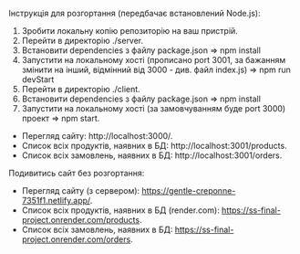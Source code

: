 Інструкція для розгортання (передбачає встановлений Node.js):

1. Зробити локальну копію репозиторію на ваш пристрій.
2. Перейти в директорію ./server.
3. Встановити dependencies з файлу package.json => npm install
4. Запустити на локальному хості (прописано port 3001, за бажанням змінити на інший, відмінний від 3000 - див. файл index.js) => npm run devStart
5. Перейти в директорію ./client.
6. Встановити dependencies з файлу package.json => npm install
7. Запустити на локальному хості (за замовчуванням буде port 3000) проект => npm start.

- Перегляд сайту: http://localhost:3000/.
- Список всіх продуктів, наявних в БД: http://localhost:3001/products.
- Список всіх замовлень, наявних в БД: http://localhost:3001/orders.

Подивитись сайт без розгортання:

- Перегляд сайту (з сервером): https://gentle-creponne-7351f1.netlify.app/.
- Список всіх продуктів, наявних в БД (render.com): https://ss-final-project.onrender.com/products.
- Список всіх замовлень, наявних в БД: https://ss-final-project.onrender.com/orders.
